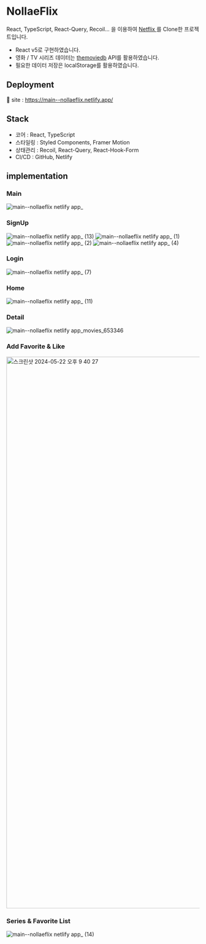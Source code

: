 # NollaeFlix

React, TypeScript, React-Query, Recoil... 을 이용하여 [ Netflix ](https://www.netflix.com/kr/)를 Clone한 프로젝트입니다.
<br/>
- React v5로 구현하였습니다.
- 영화 / TV 시리즈 데이터는 [themoviedb](https://www.themoviedb.org/) API를 활용하였습니다.
- 필요한 데이터 저장은 localStorage를 활용하였습니다.

## Deployment

🔗 site : https://main--nollaeflix.netlify.app/

## Stack
- 코어 : React, TypeScript
- 스타일링 : Styled Components, Framer Motion
- 상태관리 : Recoil, React-Query, React-Hook-Form
- CI/CD : GitHub, Netlify

## implementation

### Main
![main--nollaeflix netlify app_](https://github.com/nollae/nollaeflix/assets/54770759/c68c4057-be07-470e-9845-99f4366ee926)

### SignUp
![main--nollaeflix netlify app_ (13)](https://github.com/nollae/nollaeflix/assets/54770759/190afef0-b0e7-4fc0-a3e9-4a9c9c6dba82)
![main--nollaeflix netlify app_ (1)](https://github.com/nollae/nollaeflix/assets/54770759/e235ae0d-6428-4d29-bf3b-9e49b85f2b4f)
![main--nollaeflix netlify app_ (2)](https://github.com/nollae/nollaeflix/assets/54770759/9557c77a-50b5-4b16-83df-6fadf83ce07d)
![main--nollaeflix netlify app_ (4)](https://github.com/nollae/nollaeflix/assets/54770759/2d5e8cd9-d4a2-49cf-bf20-73ae4a6e7c57)

### Login
![main--nollaeflix netlify app_ (7)](https://github.com/nollae/nollaeflix/assets/54770759/c4525d2a-d3bb-4a3e-9ae8-28def3bfcf6c)

### Home
![main--nollaeflix netlify app_ (11)](https://github.com/nollae/nollaeflix/assets/54770759/37fc8e66-10e5-45d8-a145-f9547e6a3794)

### Detail
![main--nollaeflix netlify app_movies_653346](https://github.com/nollae/nollaeflix/assets/54770759/ebbb9786-e8e4-4f66-ba87-5174d7478de1)

### Add Favorite & Like
<img width="1437" alt="스크린샷 2024-05-22 오후 9 40 27" src="https://github.com/nollae/nollaeflix/assets/54770759/38da9303-994d-4a19-8054-5fe3560441e0" />

### Series & Favorite List

![main--nollaeflix netlify app_ (14)](https://github.com/nollae/nollaeflix/assets/54770759/5f98a12b-e665-48f3-a89c-bc9d547027fa)

